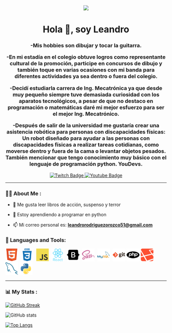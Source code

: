 <div id="header" align="center">
    <img src="https://media.giphy.com/media/1TgECF0mNVirC/giphy.gif" width="500" />
    <h1 align="center">Hola 👋, soy Leandro</h1>
    <h3 align="center"-Estudie en el colegio José Manuel Belgrano.

-Mis hobbies son dibujar y tocar la guitarra.

-En mi estadía en el colegio obtuve logros como representante cultural de la promoción, participe en concursos de dibujo y también toque en varias ocasiones con mi banda para diferentes actividades ya sea dentro o fuera del colegio.

-Decidí estudiarla carrera de Ing. Mecatrónica ya que desde muy pequeño siempre tuve demasiada curiosidad con los aparatos tecnológicos, a pesar de que no destaco en programación o matemáticas daré mi mejor esfuerzo para ser el mejor Ing. Mecatrónico.

-Después de salir de la universidad me gustaría crear una asistencia robótica para personas con discapacidades físicas: Un robot diseñado para ayudar a las personas con discapacidades físicas a realizar tareas cotidianas, como moverse dentro y fuera de la cama o levantar objetos pesados. También mencionar que tengo conocimiento muy básico con el lenguaje de programación python.
        YouDevs.</h3>
</div>


<div id="badges" align="center">
    <a href="https://www.twitch.tv/lelanpapaya" target="_blank">
        <img src="https://img.shields.io/twitch/status/youdevs?color=purple&logo=twitch&style=for-the-badge"
            alt="Twitch Badge" />
    </a>
    <a href="https://youtube.com/@ferchoxd319" target="_blank">
        <img src="https://img.shields.io/youtube/channel/subscribers/UC4hHrYhWMy-iN29_3bJ7zfA?label=suscriptores&logo=youtube&style=for-the-badge"
            alt="Youtube Badge" />
    </a>
   
 
</div>

---

### 👨‍💻 About Me :

- 📝 Me gusta leer libros de acción, suspenso y terror

- 💬 Estoy aprendiendo a programar en python 

- 📫 Mi correo personal es: **leandrorodriguezorozco51@gmail.com**




<div align="left">
    <h3>🔨 Languages and Tools:</h3>
    <div>
        <img src="https://github.com/devicons/devicon/blob/master/icons/html5/html5-original.svg" title="HTML5" alt="HTML" width="40" height="40"/>&nbsp;
        <img src="https://github.com/devicons/devicon/blob/master/icons/css3/css3-plain-wordmark.svg"  title="CSS3" alt="CSS" width="40" height="40"/>&nbsp;
        <img src="https://github.com/devicons/devicon/blob/master/icons/javascript/javascript-original.svg" title="JavaScript" alt="JavaScript" width="40" height="40"/>&nbsp;
        <img src="https://github.com/devicons/devicon/blob/master/icons/react/react-original-wordmark.svg" title="React" alt="React" width="40" height="40"/>&nbsp;
        <img src="https://github.com/devicons/devicon/blob/master/icons/bootstrap/bootstrap-plain.svg" title="Bootstrap" alt="Bootstrap" width="40" height="40"/>&nbsp;
        <img src="https://github.com/devicons/devicon/blob/master/icons/sass/sass-original.svg" title="Sass" alt="Sass" width="40" height="40"/>&nbsp;
        <img src="https://github.com/devicons/devicon/blob/master/icons/mysql/mysql-original-wordmark.svg" title="MySQL"  alt="MySQL" width="40" height="40"/>&nbsp;
        <img src="https://github.com/devicons/devicon/blob/master/icons/git/git-original-wordmark.svg" title="Git" **alt="Git" width="40" height="40"/>
        <img src="https://github.com/devicons/devicon/blob/master/icons/php/php-plain.svg" title="Git" **alt="Git" width="40" height="40"/>
        <img src="https://github.com/devicons/devicon/blob/master/icons/laravel/laravel-plain.svg" title="Git" **alt="Git" width="40" height="40"/>
        <img src="https://github.com/devicons/devicon/blob/master/icons/mysql/mysql-plain.svg" title="Git" **alt="Git" width="40" height="40"/>
        <img src="https://github.com/devicons/devicon/blob/master/icons/python/python-original.svg" title="Git" **alt="Git" width="40" height="40"/>
      </div>
</div>

---

### 📊 My Stats :

[![GitHub Streak](http://github-readme-streak-stats.herokuapp.com?user=YouDevs&theme=onedark)](https://git.io/streak-stats)

![GitHub stats](https://github-readme-stats.vercel.app/api?username=YouDevs&show_icons=true&theme=radical)

[![Top Langs](https://github-readme-stats.vercel.app/api/top-langs/?username=YouDevs&theme=tokyonight)](https://github.com/anuraghazra/github-readme-stats)
